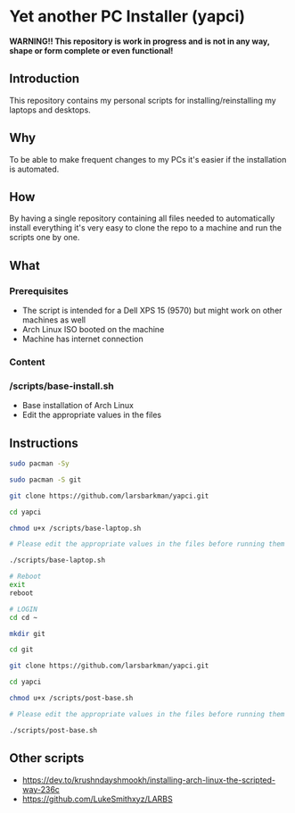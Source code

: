# Yet another PC Installer (yapci)

**WARNING!! This repository is work in progress and is not in any way, shape or form complete or even functional!**

## Introduction
This repository contains my personal scripts for installing/reinstalling my laptops and desktops.

## Why
To be able to make frequent changes to my PCs it's easier if the installation is automated. 

## How
By having a single repository containing all files needed to automatically install everything it's very easy to clone the repo to a machine and run the scripts one by one.

## What
### Prerequisites
- The script is intended for a Dell XPS 15 (9570) but might work on other machines as well
- Arch Linux ISO booted on the machine
- Machine has internet connection

### Content
### /scripts/base-install.sh
- Base installation of Arch Linux
- Edit the appropriate values in the files

## Instructions
```sh
sudo pacman -Sy

sudo pacman -S git

git clone https://github.com/larsbarkman/yapci.git

cd yapci

chmod u+x /scripts/base-laptop.sh

# Please edit the appropriate values in the files before running them 

./scripts/base-laptop.sh

# Reboot
exit
reboot

# LOGIN
cd cd ~

mkdir git

cd git

git clone https://github.com/larsbarkman/yapci.git

cd yapci

chmod u+x /scripts/post-base.sh

# Please edit the appropriate values in the files before running them 

./scripts/post-base.sh

```

## Other scripts
- https://dev.to/krushndayshmookh/installing-arch-linux-the-scripted-way-236c
- https://github.com/LukeSmithxyz/LARBS
